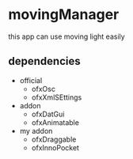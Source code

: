 # movingManager
this app can use moving light easily

## dependencies

- official
  - ofxOsc
  - ofxXmlSEttings
- addon
  - ofxDatGui
  - ofxAnimatable
- my addon
  - ofxDraggable
  - ofxInnoPocket
